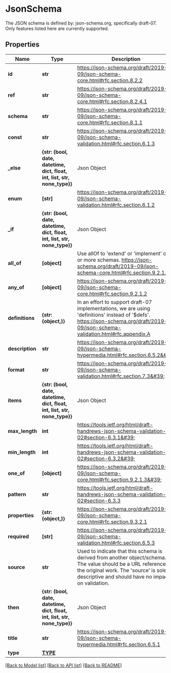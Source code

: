 # JsonSchema

The JSON schema is defined by: json-schema.org, specifically draft-07. Only features listed here are currently supported.
## Properties
Name | Type | Description | Notes
------------ | ------------- | ------------- | -------------
**id** | **str** | https://json-schema.org/draft/2019-09/json-schema-core.html#rfc.section.8.2.2  | [optional] 
**ref** | **str** | https://json-schema.org/draft/2019-09/json-schema-core.html#rfc.section.8.2.4.1  | [optional] 
**schema** | **str** | https://json-schema.org/draft/2019-09/json-schema-core.html#rfc.section.8.1.1  | [optional] 
**const** | **str** | https://json-schema.org/draft/2019-09/json-schema-validation.html#rfc.section.6.1.3  | [optional] 
**_else** | **{str: (bool, date, datetime, dict, float, int, list, str, none_type)}** | Json Object | [optional] 
**enum** | **[str]** | https://json-schema.org/draft/2019-09/json-schema-validation.html#rfc.section.6.1.2  | [optional] 
**_if** | **{str: (bool, date, datetime, dict, float, int, list, str, none_type)}** | Json Object | [optional] 
**all_of** | **[object]** | Use allOf to &#39;extend&#39; or &#39;implement&#39; one or more schemas. https://json-schema.org/draft/2019-09/json-schema-core.html#rfc.section.9.2.1.1  | [optional] 
**any_of** | **[object]** | https://json-schema.org/draft/2019-09/json-schema-core.html#rfc.section.9.2.1.2  | [optional] 
**definitions** | **{str: (object,)}** | In an effort to support draft-07 implementations, we are using &#39;definitions&#39; instead of &#39;$defs&#39;. https://json-schema.org/draft/2019-09/json-schema-validation.html#rfc.appendix.A  | [optional] 
**description** | **str** | https://json-schema.org/draft/2019-09/json-schema-hypermedia.html#rfc.section.6.5.2&#39;  | [optional] 
**format** | **str** | https://json-schema.org/draft/2019-09/json-schema-validation.html#rfc.section.7.3&#39;  | [optional] 
**items** | **{str: (bool, date, datetime, dict, float, int, list, str, none_type)}** | Json Object | [optional] 
**max_length** | **int** | https://tools.ietf.org/html/draft-handrews-json-schema-validation-02#section-6.3.1&#39; | [optional] 
**min_length** | **int** | https://tools.ietf.org/html/draft-handrews-json-schema-validation-02#section-6.3.2&#39;  | [optional] 
**one_of** | **[object]** | https://json-schema.org/draft/2019-09/json-schema-core.html#rfc.section.9.2.1.3&#39;  | [optional] 
**pattern** | **str** | https://tools.ietf.org/html/draft-handrews-json-schema-validation-02#section-6.3.3  | [optional] 
**properties** | **{str: (object,)}** | https://json-schema.org/draft/2019-09/json-schema-core.html#rfc.section.9.3.2.1 | [optional] 
**required** | **[str]** | https://json-schema.org/draft/2019-09/json-schema-validation.html#rfc.section.6.5.3 | [optional] 
**source** | **str** | Used to indicate that this schema is derived from another object/schema. The value should be a URL reference to the original work. The &#39;source&#39; is solely descriptive and should have no impact on validation.  | [optional] 
**then** | **{str: (bool, date, datetime, dict, float, int, list, str, none_type)}** | Json Object | [optional] 
**title** | **str** | https://json-schema.org/draft/2019-09/json-schema-hypermedia.html#rfc.section.6.5.1  | [optional] 
**type** | [**TYPE**](TYPE.md) |  | [optional] 

[[Back to Model list]](../README.md#documentation-for-models) [[Back to API list]](../README.md#documentation-for-api-endpoints) [[Back to README]](../README.md)



